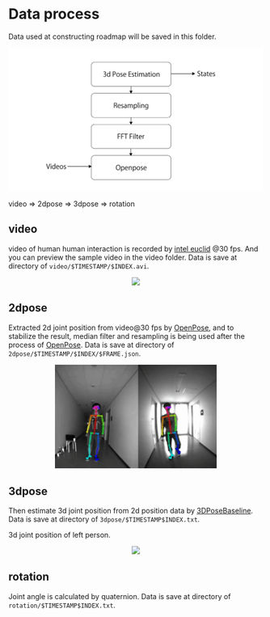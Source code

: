 # Data process
Data used at constructing roadmap will be saved in this folder.

<p align="center">
    <img src="../docs/img/preprocess.jpg", width="640">
</p>

video => 2dpose => 3dpose => rotation

## video
video of human human interaction is recorded by [intel euclid](https://www.euclidcommunity.intel.com/) @30 fps. And you can preview the sample video in the video folder. Data is save at directory of ```video/$TIMESTAMP/$INDEX.avi```.
<p align="center">
    <img src="../docs/img/video.gif", width="320">
</p>

## 2dpose
Extracted 2d joint position from video@30 fps by [OpenPose](https://github.com/CMU-Perceptual-Computing-Lab/openpose), and to stabilize the result, median filter and resampling is being used after the process of [OpenPose](https://github.com/CMU-Perceptual-Computing-Lab/openpose). Data is save at directory of ```2dpose/$TIMESTAMP/$INDEX/$FRAME.json```.
<p align="center">
    <img src="../docs/img/2dpose.gif", width="320">
</p>

## 3dpose
Then estimate 3d joint position from 2d position data by [3DPoseBaseline](https://github.com/una-dinosauria/3d-pose-baseline). Data is save at directory of ```3dpose/$TIMESTAMP$INDEX.txt```.

3d joint position of left person.
<p align="center">
    <img src="../docs/img/3dpose.gif", width="320">
</p>

## rotation
Joint angle is calculated by quaternion. Data is save at directory of ```rotation/$TIMESTAMP$INDEX.txt```.
